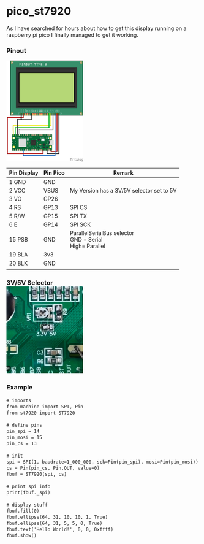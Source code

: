 # pico_st7920

As I have searched for hours about how to get this display running on a raspberry pi pico
I finally managed to get it working.

<h3>Pinout</h3>

<img src="pinout.png" alt="isolated" width="200"/>

| Pin Display | Pin Pico | Remark                   |
|-------------|----------|--------------------------|
| 1 GND       | GND      |                          |
| 2 VCC       | VBUS     | My Version has a 3V/5V selector set to 5V         |
| 3 VO        | GP26     |                          |
| 4 RS        | GP13     | SPI CS                   |
| 5 R/W       | GP15     | SPI TX                   |
| 6 E         | GP14     | SPI SCK                  |
| 15 PSB      | GND      | ParallelSerialBus selector <br>GND = Serial <br>High= Parallel                      |
| 19 BLA      | 3v3      |                          |
| 20 BLK      | GND      |                          |
|             |          |                          |

<h3>3V/5V Selector<br>
<img src="image_3_5_V.png" alt="isolated" width="200"/>
<br>


<h3>Example </h3>

    # imports
    from machine import SPI, Pin
    from st7920 import ST7920

    # define pins
    pin_spi = 14
    pin_mosi = 15
    pin_cs = 13

    # init
    spi = SPI(1, baudrate=1_000_000, sck=Pin(pin_spi), mosi=Pin(pin_mosi))
    cs = Pin(pin_cs, Pin.OUT, value=0)
    fbuf = ST7920(spi, cs)

    # print spi info
    print(fbuf._spi)

    # display stuff
    fbuf.fill(0)
    fbuf.ellipse(64, 31, 10, 10, 1, True)
    fbuf.ellipse(64, 31, 5, 5, 0, True)
    fbuf.text('Hello World!', 0, 0, 0xffff)
    fbuf.show()
</code>
